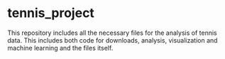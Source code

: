 # tennis_project
This repository includes all the necessary files for the analysis of tennis data. This includes both code for downloads, analysis, visualization and machine learning and the files itself.
